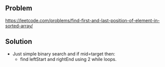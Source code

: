 ## Problem

https://leetcode.com/problems/find-first-and-last-position-of-element-in-sorted-array/

## Solution

- Just simple binary search and if mid=target then:
  - find leftStart and rightEnd using 2 while loops.
